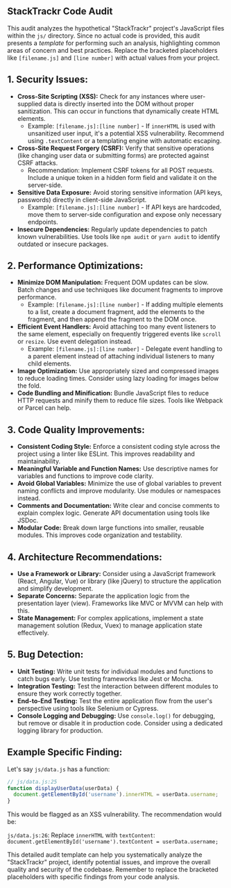 ## StackTrackr Code Audit

This audit analyzes the hypothetical "StackTrackr" project's JavaScript files within the `js/` directory.  Since no actual code is provided, this audit presents a *template* for performing such an analysis, highlighting common areas of concern and best practices.  Replace the bracketed placeholders like `[filename.js]` and `[line number]` with actual values from your project.

## 1. Security Issues:

* **Cross-Site Scripting (XSS):**  Check for any instances where user-supplied data is directly inserted into the DOM without proper sanitization.  This can occur in functions that dynamically create HTML elements.
  * Example: `[filename.js]:[line number]` - If `innerHTML` is used with unsanitized user input, it's a potential XSS vulnerability.  Recommend using `.textContent` or a templating engine with automatic escaping.
* **Cross-Site Request Forgery (CSRF):**  Verify that sensitive operations (like changing user data or submitting forms) are protected against CSRF attacks.
  * Recommendation: Implement CSRF tokens for all POST requests.  Include a unique token in a hidden form field and validate it on the server-side.
* **Sensitive Data Exposure:**  Avoid storing sensitive information (API keys, passwords) directly in client-side JavaScript.
  * Example: `[filename.js]:[line number]` -  If API keys are hardcoded, move them to server-side configuration and expose only necessary endpoints.
* **Insecure Dependencies:** Regularly update dependencies to patch known vulnerabilities. Use tools like `npm audit` or `yarn audit` to identify outdated or insecure packages.

## 2. Performance Optimizations:

* **Minimize DOM Manipulation:**  Frequent DOM updates can be slow. Batch changes and use techniques like document fragments to improve performance.
  * Example:  `[filename.js]:[line number]` - If adding multiple elements to a list, create a document fragment, add the elements to the fragment, and then append the fragment to the DOM once.
* **Efficient Event Handlers:**  Avoid attaching too many event listeners to the same element, especially on frequently triggered events like `scroll` or `resize`. Use event delegation instead.
  * Example: `[filename.js]:[line number]` - Delegate event handling to a parent element instead of attaching individual listeners to many child elements.
* **Image Optimization:** Use appropriately sized and compressed images to reduce loading times. Consider using lazy loading for images below the fold.
* **Code Bundling and Minification:**  Bundle JavaScript files to reduce HTTP requests and minify them to reduce file sizes.  Tools like Webpack or Parcel can help.

## 3. Code Quality Improvements:

* **Consistent Coding Style:** Enforce a consistent coding style across the project using a linter like ESLint.  This improves readability and maintainability.
* **Meaningful Variable and Function Names:** Use descriptive names for variables and functions to improve code clarity.
* **Avoid Global Variables:** Minimize the use of global variables to prevent naming conflicts and improve modularity. Use modules or namespaces instead.
* **Comments and Documentation:** Write clear and concise comments to explain complex logic. Generate API documentation using tools like JSDoc.
* **Modular Code:** Break down large functions into smaller, reusable modules.  This improves code organization and testability.

## 4. Architecture Recommendations:

* **Use a Framework or Library:**  Consider using a JavaScript framework (React, Angular, Vue) or library (like jQuery) to structure the application and simplify development.
* **Separate Concerns:** Separate the application logic from the presentation layer (view). Frameworks like MVC or MVVM can help with this.
* **State Management:** For complex applications, implement a state management solution (Redux, Vuex) to manage application state effectively.

## 5. Bug Detection:

* **Unit Testing:** Write unit tests for individual modules and functions to catch bugs early. Use testing frameworks like Jest or Mocha.
* **Integration Testing:** Test the interaction between different modules to ensure they work correctly together.
* **End-to-End Testing:** Test the entire application flow from the user's perspective using tools like Selenium or Cypress.
* **Console Logging and Debugging:**  Use `console.log()` for debugging, but remove or disable it in production code.  Consider using a dedicated logging library for production.

## Example Specific Finding:

Let's say `js/data.js` has a function:

```javascript
// js/data.js:25
function displayUserData(userData) {
  document.getElementById('username').innerHTML = userData.username;
}
```

This would be flagged as an XSS vulnerability. The recommendation would be:

`js/data.js:26`: Replace `innerHTML` with `textContent`: `document.getElementById('username').textContent = userData.username;`

This detailed audit template can help you systematically analyze the "StackTrackr" project, identify potential issues, and improve the overall quality and security of the codebase. Remember to replace the bracketed placeholders with specific findings from your code analysis.
